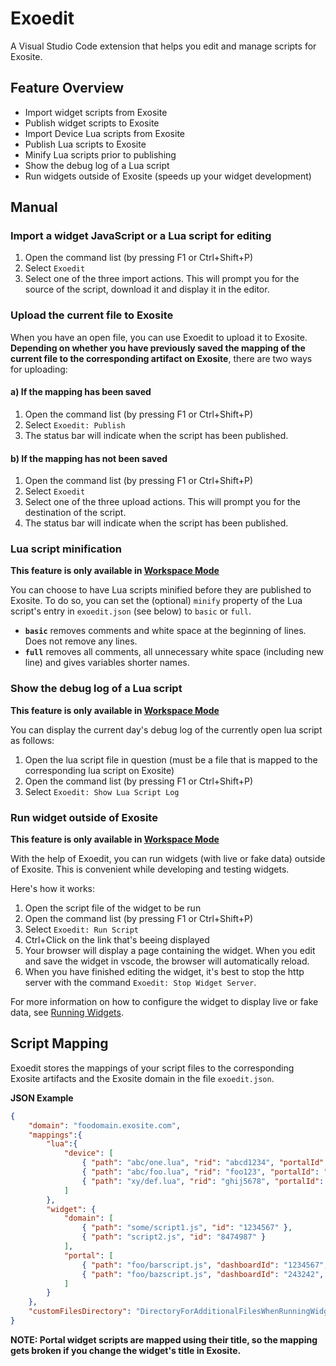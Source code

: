 # Exoedit
A Visual Studio Code extension that helps you edit and manage scripts for Exosite.

## Feature Overview
* Import widget scripts from Exosite
* Publish widget scripts to Exosite
* Import Device Lua scripts from Exosite
* Publish Lua scripts to Exosite
* Minify Lua scripts prior to publishing
* Show the debug log of a Lua script
* Run widgets outside of Exosite (speeds up your widget development)

## Manual
### Import a widget JavaScript or a Lua script for editing
1. Open the command list (by pressing F1 or Ctrl+Shift+P)
2. Select `Exoedit`
3. Select one of the three import actions. This will prompt you for the source of the script, download it and display it in the editor.

### Upload the current file to Exosite
When you have an open file, you can use Exoedit to upload it to Exosite. **Depending on whether you have previously saved the mapping of the current file to the corresponding artifact on Exosite**, there are two ways for uploading:

#### a) If the mapping has been saved
1. Open the command list (by pressing F1 or Ctrl+Shift+P)
2. Select `Exoedit: Publish`
3. The status bar will indicate when the script has been published.

#### b) If the mapping has not been saved
1. Open the command list (by pressing F1 or Ctrl+Shift+P)
2. Select `Exoedit`
3. Select one of the three upload actions. This will prompt you for the destination of the script.
4. The status bar will indicate when the script has been published.

### Lua script minification
**This feature is only available in [Workspace Mode](./UsageModes.md)**

You can choose to have Lua scripts minified before they are published to Exosite. To do so, you can set the (optional) `minify` property of the Lua script's entry in `exoedit.json` (see below) to `basic` or `full`. 
* **`basic`** removes comments and white space at the beginning of lines. Does not remove any lines.
* **`full`** removes all comments, all unnecessary white space (including new line) and gives variables shorter names.

### Show the debug log of a Lua script 
**This feature is only available in [Workspace Mode](./UsageModes.md)**

You can display the current day's debug log of the currently open lua script as follows:
1. Open the lua script file in question (must be a file that is mapped to the corresponding lua script on Exosite)
2. Open the command list (by pressing F1 or Ctrl+Shift+P)
3. Select `Exoedit: Show Lua Script Log`

### Run widget outside of Exosite
**This feature is only available in [Workspace Mode](./UsageModes.md)**

With the help of Exoedit, you can run widgets (with live or fake data) outside of Exosite. This is convenient while developing and testing widgets.

Here's how it works:

1. Open the script file of the widget to be run
2. Open the command list (by pressing F1 or Ctrl+Shift+P)
3. Select `Exoedit: Run Script`
4. Ctrl+Click on the link that's beeing displayed
5. Your browser will display a page containing the widget. When you edit and save the widget in vscode, the browser will automatically reload.
6. When you have finished editing the widget, it's best to stop the http server with the command `Exoedit: Stop Widget Server`.

For more information on how to configure the widget to display live or fake data, see [Running Widgets](./RunningWidgets.md).

## Script Mapping
Exoedit stores the mappings of your script files to the corresponding Exosite artifacts and the Exosite domain in the file `exoedit.json`.

**JSON Example**
```json
{
    "domain": "foodomain.exosite.com",
    "mappings":{
        "lua":{
            "device": [
                { "path": "abc/one.lua", "rid": "abcd1234", "portalId": "123456", "minify": "basic" },
                { "path": "abc/foo.lua", "rid": "foo123", "portalId": "123456", "minify": "full" },
                { "path": "xy/def.lua", "rid": "ghij5678", "portalId": "123456" }
            ]
        },
        "widget": {
            "domain": [
                { "path": "some/script1.js", "id": "1234567" },
                { "path": "script2.js", "id": "8474987" }
            ],
            "portal": [
                { "path": "foo/barscript.js", "dashboardId": "1234567", "widgetTitle": "This is the title" },
                { "path": "foo/bazscript.js", "dashboardId": "243242", "widgetTitle": "Another title", "fake": true }
            ]
        }
    },
    "customFilesDirectory": "DirectoryForAdditionalFilesWhenRunningWidgets"
}
```

**NOTE: Portal widget scripts are mapped using their title, so the mapping gets broken if you change the widget's title in Exosite.**
